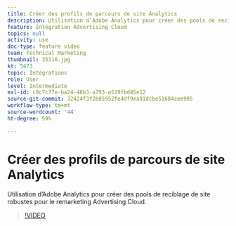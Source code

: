 ```yaml
---
title: Créer des profils de parcours de site Analytics
description: Utilisation d’Adobe Analytics pour créer des pools de reciblage de site robustes pour le remarketing Advertising Cloud.
feature: Intégration Advertising Cloud
topics: null
activity: use
doc-type: feature video
team: Technical Marketing
thumbnail: 35116.jpg
kt: 5473
topic: Intégrations
role: User
level: Intermediate
exl-id: c0c7c77e-ba24-48b3-a793-a519fbd45e12
source-git-commit: 32424f3f2b05952fe4df9ea91dcbe51684cee905
workflow-type: tm+mt
source-wordcount: '44'
ht-degree: 59%

---
```


# Créer des profils de parcours de site Analytics

Utilisation d’Adobe Analytics pour créer des pools de reciblage de site robustes pour le remarketing Advertising Cloud.

>[!VIDEO](https://video.tv.adobe.com/v/35116/?quality=12&learn=on)
